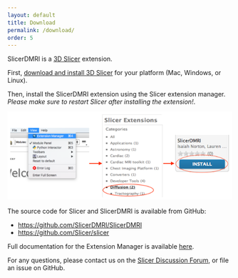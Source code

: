 ```yaml
---
layout: default
title: Download
permalink: /download/
order: 5
---
```


SlicerDMRI is a [3D Slicer](http://www.slicer.org) extension.

First, [download and install 3D Slicer](http://download.slicer.org/) for your platform (Mac, Windows, or Linux). 

Then, install the SlicerDMRI extension using the Slicer extension manager. *Please make sure to restart Slicer after installing the extension!*. 

![Install process: click "View" menu, open the "Extension Manager". Then select the "Diffusion" category and click "Install" for the SlicerDMRI entry](../images/extmgrinstall.png)


The source code for Slicer and SlicerDMRI is available from GitHub:

  - https://github.com/SlicerDMRI/SlicerDMRI
  - https://github.com/Slicer/slicer

Full documentation for the Extension Manager is available [here](https://www.slicer.org/wiki/Documentation/Nightly/SlicerApplication/ExtensionsManager).


For any questions, please contact us on the [Slicer Discussion Forum](https://discourse.slicer.org/c/community/slicerdmri), or file an issue on GitHub.
